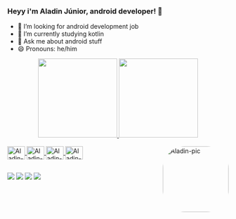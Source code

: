 ### Heyy i'm Aladin Júnior, android developer! 👋


- 🔭 I’m looking for android development job
- 🌱 I’m currently studying kotlin
- 💬 Ask me about android stuff
- 😄 Pronouns: he/him

<div align="center">
  <a href="https://github.com/aladinjunior">
  <img height="180em" src="https://github-readme-stats.vercel.app/api?username=aladinjunior&show_icons=true&theme=transparent&include_all_commits=true&count_private=true"/>
  <img height="180em" src="https://github-readme-stats.vercel.app/api/top-langs/?username=aladinjunior&layout=compact&langs_count=7&theme=transparent"/>
</div>
</div>

<div style="display: inline_block"><br>
  <img align="center" alt="Aladin-AndroidStudio" height="30" width="40" <img src="https://cdn.jsdelivr.net/gh/devicons/devicon/icons/androidstudio/androidstudio-original.svg" />
  <img align="center" alt="Aladin-Android" height="30" width="40" <img src="https://cdn.jsdelivr.net/gh/devicons/devicon/icons/android/android-original.svg" />
  <img align="center" alt="Aladin-Kotlin" height="30" width="40" <img src="https://cdn.jsdelivr.net/gh/devicons/devicon/icons/kotlin/kotlin-original.svg" />
  <img align="center" alt="Aladin-Java" height="30" width="40" <img src="https://cdn.jsdelivr.net/gh/devicons/devicon/icons/java/java-original.svg" />
  <img align="right" alt="Aladin-pic" height="150" style="border-radius:50px;" src="https://media.discordapp.net/attachments/639956127056134178/890373478988013628/Publicacoes_Instagram_1_1.png?width=676&height=676">
</div>
  
##

<div>
  <a href="https://instagram.com/aladinjr._/" target="_blank"><img src="https://img.shields.io/badge/-Instagram-%23E4405F?style=for-the-badge&logo=instagram&logoColor=white" target="_blank"></a>
 	<a href="https://www.twitter.com/aladinjr_" target="_blank"><img src="https://img.shields.io/badge/Twitter-1DA1F2?style=for-the-badge&logo=twitter&logoColor=white" target="_blank"></a>
  <a href = "mailto:contactaladinjr@gmail.com"><img src="https://img.shields.io/badge/-Gmail-%23333?style=for-the-badge&logo=gmail&logoColor=white" target="_blank"></a>
  <a href="https://www.linkedin.com/in/aladinjunior/" target="_blank"><img src="https://img.shields.io/badge/-LinkedIn-%230077B5?style=for-the-badge&logo=linkedin&logoColor=white" target="_blank"></a> 

</div>
